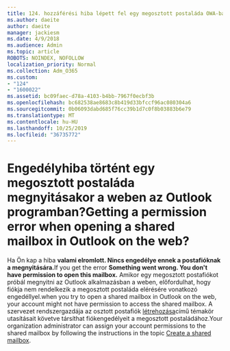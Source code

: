```yaml
---
title: 124. hozzáférési hiba lépett fel egy megosztott postaláda OWA-ban való elérésekor?
ms.author: daeite
author: daeite
manager: jackiesm
ms.date: 4/9/2018
ms.audience: Admin
ms.topic: article
ROBOTS: NOINDEX, NOFOLLOW
localization_priority: Normal
ms.collection: Adm_O365
ms.custom:
- "124"
- "1600022"
ms.assetid: bc09faec-d78a-4103-b4bb-7967f0ecbf3b
ms.openlocfilehash: bc682538ae8683c8b419d33bfccf96ac080304a6
ms.sourcegitcommit: 0b06093dabd685f76cc39b1d7c0f8b03883b6e79
ms.translationtype: MT
ms.contentlocale: hu-HU
ms.lasthandoff: 10/25/2019
ms.locfileid: "36735772"
---
```

# <a name="getting-a-permission-error-when-opening-a-shared-mailbox-in-outlook-on-the-web"></a><span data-ttu-id="25b92-102">Engedélyhiba történt egy megosztott postaláda megnyitásakor a weben az Outlook programban?</span><span class="sxs-lookup"><span data-stu-id="25b92-102">Getting a permission error when opening a shared mailbox in Outlook on the web?</span></span>

<span data-ttu-id="25b92-103">Ha Ön kap a hiba **valami elromlott. Nincs engedélye ennek a postafióknak a megnyitására.**</span><span class="sxs-lookup"><span data-stu-id="25b92-103">If you get the error **Something went wrong. You don't have permission to open this mailbox.**</span></span> <span data-ttu-id="25b92-104">Amikor egy megosztott postafiókot próbál megnyitni az Outlook alkalmazásban a weben, előfordulhat, hogy fiókja nem rendelkezik a megosztott postaláda elérésére vonatkozó engedéllyel.</span><span class="sxs-lookup"><span data-stu-id="25b92-104">when you try to open a shared mailbox in Outlook on the web, your account might not have permission to access the shared mailbox.</span></span> <span data-ttu-id="25b92-105">A szervezet rendszergazdája az osztott postafiók [létrehozása](https://docs.microsoft.com/office365/admin/email/create-a-shared-mailbox)című témakör utasításait követve társíthat fiókengedélyeit a megosztott postaládához.</span><span class="sxs-lookup"><span data-stu-id="25b92-105">Your organization administrator can assign your account permissions to the shared mailbox by following the instructions in the topic [Create a shared mailbox](https://docs.microsoft.com/office365/admin/email/create-a-shared-mailbox).</span></span>
  